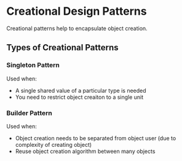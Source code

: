 # Creational Design Patterns
Creational patterns help to encapsulate object creation.

## Types of Creational Patterns

### Singleton Pattern
Used when:
- A single shared value of a particular type is needed
- You need to restrict object creaiton to a single unit

### Builder Pattern
Used when:
- Object creation needs to be separated from object user (due to complexity of creating object)
- Reuse object creation algorithm between many objects